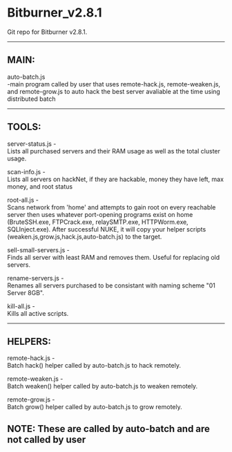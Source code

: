 # Bitburner_v2.8.1
Git repo for Bitburner v2.8.1.

---------------------------------------------------------------------------------------------------------------------------------------
MAIN:
---------------------------------------------------------------------------------------------------------------------------------------
auto-batch.js <br>
-main program called by user that uses remote-hack.js, remote-weaken.js, and remote-grow.js to auto hack the best server avaliable at the time
using distributed batch

---------------------------------------------------------------------------------------------------------------------------------------
TOOLS:
---------------------------------------------------------------------------------------------------------------------------------------
server-status.js -<br>
Lists all purchased servers and their RAM usage as well as the total cluster usage.

scan-info.js -<br>
Lists all servers on hackNet, if they are hackable, money they have left, max money, and root status

root-all.js -<br>
Scans network from 'home' and attempts to gain root on every reachable server then uses whatever port-opening programs exist on home (BruteSSH.exe, FTPCrack.exe, relaySMTP.exe, HTTPWorm.exe, SQLInject.exe). After successful NUKE, it will copy your helper scripts (weaken.js,grow.js,hack.js,auto-batch.js) to the target.

sell-small-servers.js -<br>
Finds all server with least RAM and removes them. Useful for replacing old servers. 

rename-servers.js -<br>
Renames all servers purchased to be consistant with naming scheme "01 Server 8GB". 

kill-all.js -<br>
Kills all active scripts.

---------------------------------------------------------------------------------------------------------------------------------------
HELPERS:
---------------------------------------------------------------------------------------------------------------------------------------
remote-hack.js -<br>
Batch hack() helper called by auto-batch.js to hack remotely. 

remote-weaken.js -<br>
Batch weaken() helper called by auto-batch.js to weaken remotely. 

remote-grow.js -<br>
Batch grow() helper called by auto-batch.js to grow remotely. 

NOTE: These are called by auto-batch and are not called by user 
---------------------------------------------------------------------------------------------------------------------------------------
